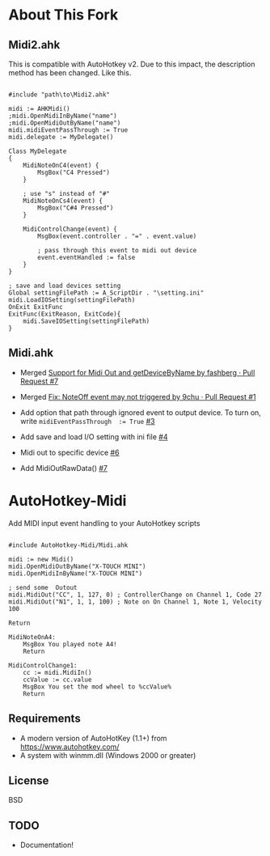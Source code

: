 # About This Fork

## Midi2.ahk
This is compatible with AutoHotkey v2. Due to this impact, the description method has been changed. Like this.

```ahk

#include "path\to\Midi2.ahk"

midi := AHKMidi()
;midi.OpenMidiInByName("name")
;midi.OpenMidiOutByName("name")
midi.midiEventPassThrough := True
midi.delegate := MyDelegate()

Class MyDelegate
{
    MidiNoteOnC4(event) {
        MsgBox("C4 Pressed")
    }

    ; use "s" instead of "#"
    MidiNoteOnCs4(event) {
        MsgBox("C#4 Pressed")
    }

    MidiControlChange(event) {
        MsgBox(event.controller . "=" . event.value)

        ; pass through this event to midi out device
        event.eventHandled := false
    }
}

; save and load devices setting
Global settingFilePath := A_ScriptDir . "\setting.ini"
midi.LoadIOSetting(settingFilePath)
OnExit ExitFunc
ExitFunc(ExitReason, ExitCode){
    midi.SaveIOSetting(settingFilePath)
}

```

## Midi.ahk

- Merged [Support for Midi Out and getDeviceByName by fashberg · Pull Request #7](https://github.com/dannywarren/AutoHotkey-Midi/pull/7)
- Merged [Fix: NoteOff event may not triggered by 9chu · Pull Request #1](https://github.com/dannywarren/AutoHotkey-Midi/pull/1)

- Add option that path through ignored event to output device. To turn on, write `midiEventPassThrough  := True` [#3](https://github.com/hetima/AutoHotkey-Midi/pull/3)
- Add save and load I/O setting with ini file [#4](https://github.com/hetima/AutoHotkey-Midi/pull/4)

- Midi out to specific device [#6](https://github.com/hetima/AutoHotkey-Midi/pull/6)

- Add MidiOutRawData() [#7](https://github.com/hetima/AutoHotkey-Midi/pull/7)


# AutoHotkey-Midi

Add MIDI input event handling to your AutoHotkey scripts

```ahk

#include AutoHotkey-Midi/Midi.ahk

midi := new Midi()
midi.OpenMidiOutByName("X-TOUCH MINI")
midi.OpenMidiInByName("X-TOUCH MINI")

; send some  Outout
midi.MidiOut("CC", 1, 127, 0) ; ControllerChange on Channel 1, Code 27
midi.MidiOut("N1", 1, 1, 100) ; Note on On Channel 1, Note 1, Velocity 100

Return

MidiNoteOnA4:
	MsgBox You played note A4!
	Return

MidiControlChange1:
	cc := midi.MidiIn()
	ccValue := cc.value
	MsgBox You set the mod wheel to %ccValue%
	Return

```

## Requirements

* A modern version of AutoHotKey (1.1+) from https://www.autohotkey.com/
* A system with winmm.dll (Windows 2000 or greater)

## License

BSD

## TODO

* Documentation!

